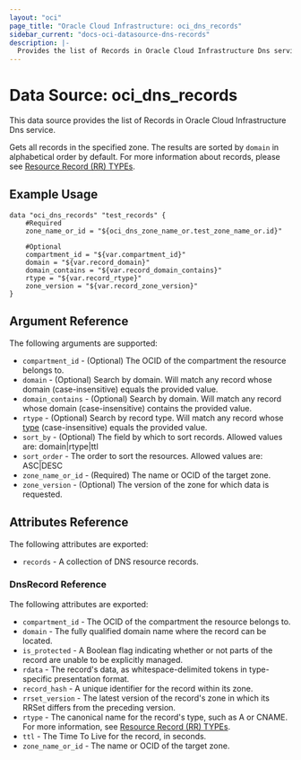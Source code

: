 ```yaml
---
layout: "oci"
page_title: "Oracle Cloud Infrastructure: oci_dns_records"
sidebar_current: "docs-oci-datasource-dns-records"
description: |-
  Provides the list of Records in Oracle Cloud Infrastructure Dns service
---
```


# Data Source: oci_dns_records
This data source provides the list of Records in Oracle Cloud Infrastructure Dns service.

Gets all records in the specified zone. The results are
sorted by `domain` in alphabetical order by default. For more
information about records, please see [Resource Record (RR) TYPEs](https://www.iana.org/assignments/dns-parameters/dns-parameters.xhtml#dns-parameters-4).


## Example Usage

```hcl
data "oci_dns_records" "test_records" {
	#Required
	zone_name_or_id = "${oci_dns_zone_name_or.test_zone_name_or.id}"

	#Optional
	compartment_id = "${var.compartment_id}"
	domain = "${var.record_domain}"
	domain_contains = "${var.record_domain_contains}"
	rtype = "${var.record_rtype}"
	zone_version = "${var.record_zone_version}"
}
```

## Argument Reference

The following arguments are supported:

* `compartment_id` - (Optional) The OCID of the compartment the resource belongs to.
* `domain` - (Optional) Search by domain. Will match any record whose domain (case-insensitive) equals the provided value. 
* `domain_contains` - (Optional) Search by domain. Will match any record whose domain (case-insensitive) contains the provided value. 
* `rtype` - (Optional) Search by record type. Will match any record whose [type](https://www.iana.org/assignments/dns-parameters/dns-parameters.xhtml#dns-parameters-4) (case-insensitive) equals the provided value.
* `sort_by` - (Optional) The field by which to sort records. Allowed values are: domain|rtype|ttl
* `sort_order` - The order to sort the resources. Allowed values are: ASC|DESC 
* `zone_name_or_id` - (Required) The name or OCID of the target zone.
* `zone_version` - (Optional) The version of the zone for which data is requested. 


## Attributes Reference

The following attributes are exported:

* `records` - A collection of DNS resource records.

### DnsRecord Reference

The following attributes are exported:

* `compartment_id` - The OCID of the compartment the resource belongs to.
* `domain` - The fully qualified domain name where the record can be located. 
* `is_protected` - A Boolean flag indicating whether or not parts of the record are unable to be explicitly managed. 
* `rdata` - The record's data, as whitespace-delimited tokens in type-specific presentation format. 
* `record_hash` - A unique identifier for the record within its zone. 
* `rrset_version` - The latest version of the record's zone in which its RRSet differs from the preceding version. 
* `rtype` - The canonical name for the record's type, such as A or CNAME. For more information, see [Resource Record (RR) TYPEs](https://www.iana.org/assignments/dns-parameters/dns-parameters.xhtml#dns-parameters-4). 
* `ttl` - The Time To Live for the record, in seconds.
* `zone_name_or_id` - The name or OCID of the target zone.

